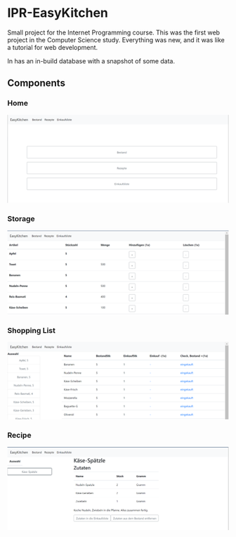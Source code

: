 # IPR-EasyKitchen

Small project for the Internet Programming course. This was the first web project in the Computer Science study.
Everything was new, and it was like a tutorial for web development.

In has an in-build database with a snapshot of some data.

## Components

### Home

![Home](.pic/home.png)

### Storage

![Storage](.pic/bestand.png)

### Shopping List

![Shopping List](.pic/einkaufsliste.png)

### Recipe

![Recipe](.pic/rezept.png)
